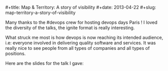 #+title: Map & Territory: A story of visibility
#+date: 2013-04-22
#+slug: map-territory-a-story-of-visibility

Many thanks to the \#devops crew for hosting devops days Paris ! I loved
the diversity of the talks, the ignite format is really interesting.

What struck me most is how devops is now reaching its intended audience,
i.e: everyone involved in delivering quality software and services. It
was really nice to see people from all types of companies and all types
of positions.

Here are the slides for the talk I gave:

<script async class="speakerdeck-embed" data-id="a4a38be08d450130e44822000a9d03e8" data-ratio="1.33333333333333" src="//speakerdeck.com/assets/embed.js"></script>

